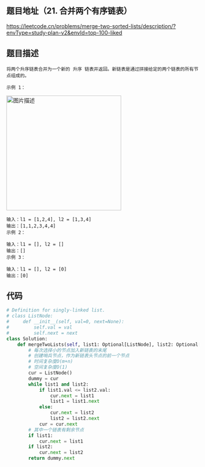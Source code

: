 ## 题目地址（21. 合并两个有序链表）

https://leetcode.cn/problems/merge-two-sorted-lists/description/?envType=study-plan-v2&envId=top-100-liked

## 题目描述

```
将两个升序链表合并为一个新的 升序 链表并返回。新链表是通过拼接给定的两个链表的所有节点组成的。 

示例 1：
```

<p>
  <img src="https://assets.leetcode.com/uploads/2020/10/03/merge_ex1.jpg" alt="图片描述" width="300">
</p>

```
输入：l1 = [1,2,4], l2 = [1,3,4]
输出：[1,1,2,3,4,4]
示例 2：

输入：l1 = [], l2 = []
输出：[]
示例 3：

输入：l1 = [], l2 = [0]
输出：[0]
```

## 代码

```python
# Definition for singly-linked list.
# class ListNode:
#     def __init__(self, val=0, next=None):
#         self.val = val
#         self.next = next
class Solution:
    def mergeTwoLists(self, list1: Optional[ListNode], list2: Optional[ListNode]) -> Optional[ListNode]:
        # 每次选择小的节点加入新链表的末尾
        # 创建哨兵节点，作为新链表头节点的前一个节点
        # 时间复杂度O(m+n)
        # 空间复杂度O(1)
        cur = ListNode()
        dummy = cur
        while list1 and list2:
            if list1.val <= list2.val:
                cur.next = list1
                list1 = list1.next
            else:
                cur.next = list2
                list2 = list2.next
            cur = cur.next
        # 其中一个链表有剩余节点
        if list1:
            cur.next = list1
        if list2:
            cur.next = list2
        return dummy.next
```
